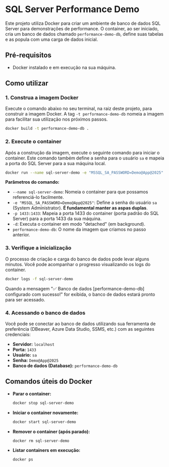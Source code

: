 # SQL Server Performance Demo

Este projeto utiliza Docker para criar um ambiente de banco de dados SQL Server para demonstrações de performance. O container, ao ser iniciado, cria um banco de dados chamado `performance-demo-db`, define suas tabelas e as popula com uma carga de dados inicial.

## Pré-requisitos

- Docker instalado e em execução na sua máquina.

## Como utilizar

### 1. Construa a imagem Docker

Execute o comando abaixo no seu terminal, na raiz deste projeto, para construir a imagem Docker. A tag `-t performance-demo-db` nomeia a imagem para facilitar sua utilização nos próximos passos.

```bash
docker build -t performance-demo-db .
```

### 2. Execute o container

Após a construção da imagem, execute o seguinte comando para iniciar o container. Este comando também define a senha para o usuário `sa` e mapeia a porta do SQL Server para a sua máquina local.

```bash
docker run --name sql-server-demo -e "MSSQL_SA_PASSWORD=Demo@App@2025" -p 1433:1433 -d performance-demo-db
```

**Parâmetros do comando:**

- `--name sql-server-demo`: Nomeia o container para que possamos referenciá-lo facilmente.
- `-e "MSSQL_SA_PASSWORD=Demo@App@2025"`: Define a senha do usuário `sa` (System Administrator). **É fundamental manter as aspas duplas**.
- `-p 1433:1433`: Mapeia a porta 1433 do container (porta padrão do SQL Server) para a porta 1433 da sua máquina.
- `-d`: Executa o container em modo "detached" (em background).
- `performance-demo-db`: O nome da imagem que criamos no passo anterior.

### 3. Verifique a inicialização

O processo de criação e carga do banco de dados pode levar alguns minutos. Você pode acompanhar o progresso visualizando os logs do container.

```bash
docker logs -f sql-server-demo
```

Quando a mensagem "✅ Banco de dados [performance-demo-db] configurado com sucesso!" for exibida, o banco de dados estará pronto para ser acessado.

### 4. Acessando o banco de dados

Você pode se conectar ao banco de dados utilizando sua ferramenta de preferência (DBeaver, Azure Data Studio, SSMS, etc.) com as seguintes credenciais:

- **Servidor:** `localhost`
- **Porta:** `1433`
- **Usuário:** `sa`
- **Senha:** `Demo@App@2025`
- **Banco de dados (Database):** `performance-demo-db`

## Comandos úteis do Docker

- **Parar o container:**
  ```bash
  docker stop sql-server-demo
  ```

- **Iniciar o container novamente:**
  ```bash
  docker start sql-server-demo
  ```

- **Remover o container (após parado):**
  ```bash
  docker rm sql-server-demo
  ```

- **Listar containers em execução:**
  ```bash
  docker ps
  ```
